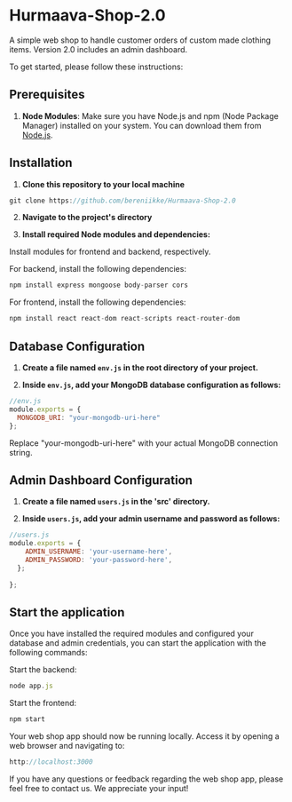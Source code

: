 # Hurmaava-Shop-2.0
A simple web shop to handle customer orders of custom made clothing items. Version 2.0 includes an admin dashboard. 

To get started, please follow these instructions:


## Prerequisites

1. **Node Modules**: Make sure you have Node.js and npm (Node Package Manager) installed on your system. You can download them from [Node.js](https://nodejs.org/).

## Installation

1. **Clone this repository to your local machine**

```javascript
git clone https://github.com/bereniikke/Hurmaava-Shop-2.0
```

2. **Navigate to the project's directory**


4. **Install required Node modules and dependencies:**

Install modules for frontend and backend, respectively.

For backend, install the following dependencies:

```javascript
npm install express mongoose body-parser cors
```

For frontend, install the following dependencies:

```javascript
npm install react react-dom react-scripts react-router-dom
```

## Database Configuration

1. **Create a file named `env.js` in the root directory of your project.**

2. **Inside `env.js`, add your MongoDB database configuration as follows:**

```javascript
//env.js
module.exports = {
  MONGODB_URI: "your-mongodb-uri-here"
};
```

Replace "your-mongodb-uri-here" with your actual MongoDB connection string.

## Admin Dashboard Configuration

1. **Create a file named `users.js` in the 'src' directory.**

2. **Inside `users.js`, add your admin username and password as follows:**
   
```javascript
//users.js
module.exports = {
    ADMIN_USERNAME: 'your-username-here',
    ADMIN_PASSWORD: 'your-password-here',
  };
  
};
```


## Start the application

Once you have installed the required modules and configured your database and admin credentials, you can start the application with the following commands:

Start the backend:

```javascript
node app.js
```

Start the frontend:

```javascript
npm start
```

Your web shop app should now be running locally. Access it by opening a web browser and navigating to:

```javascript
http://localhost:3000
```

If you have any questions or feedback regarding the web shop app, please feel free to contact us. We appreciate your input!
